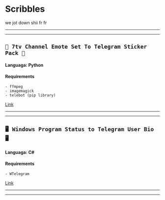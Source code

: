 # Scribbles

we jot down shii fr fr


--------------------
--------------------

## ` 🔮 7tv Channel Emote Set To Telegram Sticker Pack 🔮 `
#### Languaga: Python
#### Requirements
```
- ffmpeg
- imagemagick
- telebot (pip library)
```

[Link](https://github.com/Saikyo0/Scribbles/blob/main/SteamSaleForecast.py)

--------------------
--------------------

## ` 🖥️ Windows Program Status to Telegram User Bio 🖥️ `
#### Languaga: C#

#### Requirements
```
- WTelegram
```

[Link](https://github.com/Saikyo0/Scribbles/blob/main/StatusToTelegramBio.CS)

--------------------
--------------------
